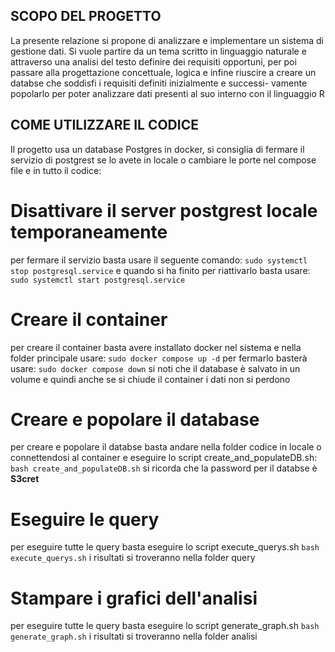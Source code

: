 ## SCOPO DEL PROGETTO
La presente relazione si propone di analizzare e implementare un sistema di gestione dati. 
Si vuole partire da un tema scritto in linguaggio naturale e attraverso una analisi del testo definire dei requisiti opportuni,
per poi passare alla progettazione concettuale, logica e infine riuscire a creare un databse che soddisfi i requisiti definiti inizialmente e successi-
vamente popolarlo per poter analizzare dati presenti al suo interno con il linguaggio R
## COME UTILIZZARE IL CODICE
Il progetto usa un database Postgres in docker, si consiglia di fermare il servizio di postgrest se lo avete in locale o cambiare le porte nel compose file e in tutto il codice:
# Disattivare il server postgrest locale temporaneamente
per fermare il servizio basta usare il seguente comando:
`sudo systemctl stop postgresql.service`
e quando si ha finito per riattivarlo basta usare:
`sudo systemctl start postgresql.service`
# Creare il container
per creare il container basta avere installato docker nel sistema e nella folder principale usare:
`sudo docker compose up -d`
per fermarlo basterà usare:
`sudo docker compose down`
si noti che il database è salvato in un volume e quindi anche se si chiude il container i dati non si perdono
# Creare e popolare il database
per creare e popolare il databse basta andare nella folder codice in locale o connettendosi al container e eseguire lo script create_and_populateDB.sh:
`bash create_and_populateDB.sh`
si ricorda che la password per il databse è **S3cret**
# Eseguire le query 
per eseguire tutte le query basta eseguire lo script execute_querys.sh
`bash execute_querys.sh`
i risultati si troveranno nella folder query
# Stampare i grafici dell'analisi
per eseguire tutte le query basta eseguire lo script generate_graph.sh
`bash generate_graph.sh`
i risultati si troveranno nella folder analisi


